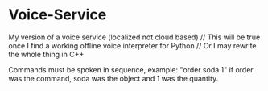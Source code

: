 # Voice-Service
My version of a voice service (localized not cloud based)
// This will be true once I find a working offline voice interpreter for Python
// Or I may rewrite the whole thing in C++

Commands must be spoken in sequence, example: "order soda 1" if order was the command, soda was the object and 1 was the quantity.
